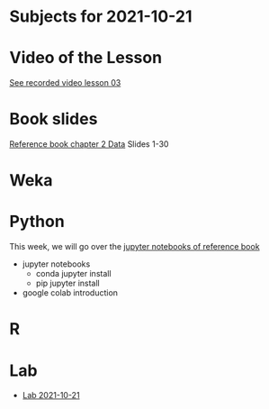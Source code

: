 # Subjects for 2021-10-21

# Video of the Lesson

[See recorded video lesson 03](https://youtu.be/edb3okZf-X8)

# Book slides

[Reference book chapter 2 Data](https://www-users.cse.umn.edu/~kumar001/dmbook/slides/chap2_data.pptx)
Slides 1-30

# Weka



# Python

This week, we will go over the [jupyter notebooks of reference book](http://www.cse.msu.edu/~ptan/dmbook/software/)

- jupyter notebooks
    - conda jupyter install
    - pip jupyter install
- google colab introduction 



# R 



# Lab

- [Lab 2021-10-21](../course-content/labs/lab-02.md)




